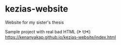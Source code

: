 # kezias-website
Website for my sister's thesis

Sample project with real bad HTML (ᗒ ᗨᗕ)
https://kenanyakap.github.io/kezias-website/index.html
